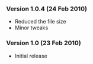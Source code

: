 ### Version 1.0.4 (24 Feb 2010)

* Reduced the file size
* Minor tweaks

### Version 1.0 (23 Feb 2010)

* Initial release
